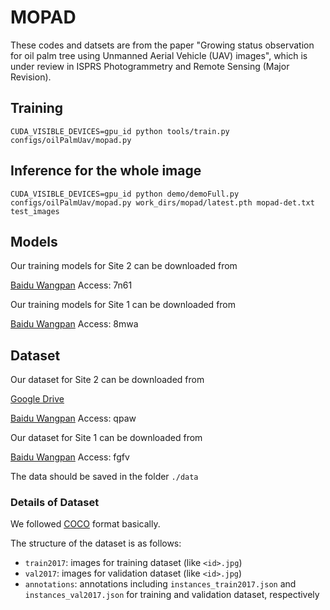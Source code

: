 # MOPAD

These codes and datsets are from the paper "Growing status observation for oil palm tree using Unmanned Aerial Vehicle (UAV) images", which is under review in ISPRS Photogrammetry and Remote Sensing (Major Revision).

## Training

`
CUDA_VISIBLE_DEVICES=gpu_id python tools/train.py configs/oilPalmUav/mopad.py
`


## Inference for the whole image

`
CUDA_VISIBLE_DEVICES=gpu_id python demo/demoFull.py configs/oilPalmUav/mopad.py work_dirs/mopad/latest.pth mopad-det.txt test_images
`

## Models

Our training models for Site 2 can be downloaded from

[Baidu Wangpan](https://pan.baidu.com/s/1Vj-Se2LUi8839_JjYIh2tQ) Access: 7n61

Our training models for Site 1 can be downloaded from

[Baidu Wangpan](https://pan.baidu.com/s/1asWfKmzViQKDRRZ0BPBOXw) Access: 8mwa


## Dataset
Our dataset for Site 2 can be downloaded from

[Google Drive](https://drive.google.com/drive/folders/17I8HVrGo812vpMdD2EKrkdw_61NVrUfb?usp=sharing)

[Baidu Wangpan](https://pan.baidu.com/s/1JStM5aYCjtZho249PuJ_WQ)  Access: qpaw

Our dataset for Site 1 can be downloaded from

[Baidu Wangpan](https://pan.baidu.com/s/1Eyk1fldzNehEOcd6E9UEsw) Access: fgfv

The data should be saved in the folder `./data`


### Details of Dataset
We followed [COCO](https://cocodataset.org/) format basically.

The structure of the dataset is as follows:
- `train2017`: images for training dataset (like `<id>.jpg`)
- `val2017`: images for validation dataset (like `<id>.jpg`)
- `annotations`: annotations including `instances_train2017.json` and `instances_val2017.json` for training and validation dataset, respectively



